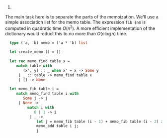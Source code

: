 1.
  The main task here is to separate the parts of the memoization.  We'll use a simple association list
  for the memo table.  The expression `fib $n$` is computed in quadratic time $O(n^2)$.  A
  more efficient implementation of the dictionary would reduct this to no more than $O(n \log n)$
  time.
  
```ocaml
  type ('a, 'b) memo = ('a * 'b) list
  
  let create_memo () = []
  
  let rec memo_find table x =
     match table with
        (x', y) :: _ when x' = x -> Some y
      | _ :: table -> memo_find table x
      | [] -> None
  
  let memo_fib table i =
     match memo_find table i with
        Some j -> j
      | None -> 
          match i with
             0 | 1 -> i
           | _ ->
              let j = memo_fib table (i - 1) + memo_fib table (i - 2) in
              memo_add table i j;
              j
```

